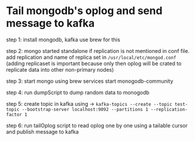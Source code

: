 # Tail mongodb's oplog and send message to kafka

step 1: install mongodb, kafka use brew for this 

step 2: mongo started standalone if replication is not mentioned in conf file.
        add replication and name of replica set in `/usr/local/etc/mongod.conf` (adding replicaset is important because only then oplog will be crated to replicate data into other non-primary nodes)

step 3: start mongo using brew services start monogodb-community

step 4: run dumpScript to dump random data to monogodb

step 5: create topic in kafka using -> `kafka-topics --create --topic test-topic --bootstrap-server localhost:9092 --partitions 1 --replication-factor 1`

step 6: run tailOplog script to read oplog one by one using a tailable cursor and publish message to kafka

